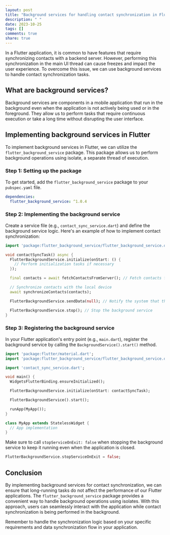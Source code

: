 ```yaml
---
layout: post
title: "Background services for handling contact synchronization in Flutter"
description: " "
date: 2023-10-25
tags: []
comments: true
share: true
---
```


In a Flutter application, it is common to have features that require synchronizing contacts with a backend server. However, performing this synchronization in the main UI thread can cause freezes and impact the user experience. To overcome this issue, we can use background services to handle contact synchronization tasks.

## What are background services?

Background services are components in a mobile application that run in the background even when the application is not actively being used or in the foreground. They allow us to perform tasks that require continuous execution or take a long time without disrupting the user interface.

## Implementing background services in Flutter

To implement background services in Flutter, we can utilize the `flutter_background_service` package. This package allows us to perform background operations using isolate, a separate thread of execution.

### Step 1: Setting up the package

To get started, add the `flutter_background_service` package to your `pubspec.yaml` file.

```yaml
dependencies:
  flutter_background_service: ^1.0.4
```

### Step 2: Implementing the background service

Create a service file (e.g., `contact_sync_service.dart`) and define the background service logic. Here's an example of how to implement contact synchronization:

```dart
import 'package:flutter_background_service/flutter_background_service.dart';

void contactSyncTask() async {
  FlutterBackgroundService.initialize(onStart: () {
    // Perform initialization tasks if necessary
  });

  final contacts = await fetchContactsFromServer(); // Fetch contacts from the server

  // Synchronize contacts with the local device
  await synchronizeContacts(contacts);

  FlutterBackgroundService.sendData(null); // Notify the system that the task has completed

  FlutterBackgroundService.stop(); // Stop the background service
}
```

### Step 3: Registering the background service

In your Flutter application's entry point (e.g., `main.dart`), register the background service by calling the `BackgroundService().start()` method.

```dart
import 'package:flutter/material.dart';
import 'package:flutter_background_service/flutter_background_service.dart';

import 'contact_sync_service.dart';

void main() {
  WidgetsFlutterBinding.ensureInitialized();

  FlutterBackgroundService.initialize(onStart: contactSyncTask);

  FlutterBackgroundService().start();

  runApp(MyApp());
}

class MyApp extends StatelessWidget {
  // App implementation
}
```

Make sure to call `stopServiceOnExit: false` when stopping the background service to keep it running even when the application is closed.

```dart
FlutterBackgroundService.stopServiceOnExit = false;
```

## Conclusion

By implementing background services for contact synchronization, we can ensure that long-running tasks do not affect the performance of our Flutter applications. The `flutter_background_service` package provides a convenient way to handle background operations using isolates. With this approach, users can seamlessly interact with the application while contact synchronization is being performed in the background.

Remember to handle the synchronization logic based on your specific requirements and data synchronization flow in your application.